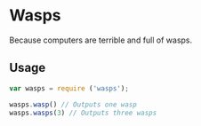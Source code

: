 Wasps
=====

Because computers are terrible and full of wasps.

Usage
-----

```javascript
var wasps = require ('wasps');

wasps.wasp() // Outputs one wasp
wasps.wasps(3) // Outputs three wasps
```
